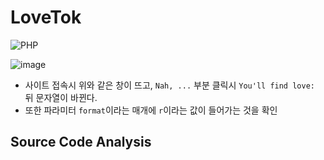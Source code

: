# LoveTok
![PHP](https://img.shields.io/badge/php-%23777BB4.svg?style=for-the-badge&logo=php&logoColor=white)

![image](https://github.com/user-attachments/assets/c3383a6f-c64e-45a4-9c7d-5d9b76c48717)
- 사이트 접속시 위와 같은 창이 뜨고, ```Nah, ...``` 부분 클릭시 ```You'll find love: ```뒤 문자열이 바뀐다.
- 또한 파라미터 ```format```이라는 매개에 ```r```이라는 값이 들어가는 것을 확인

## Source Code Analysis
